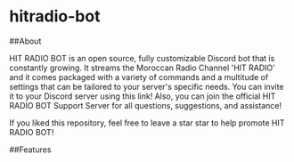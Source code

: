 # hitradio-bot

##About

HIT RADIO BOT is an open source, fully customizable Discord bot that is constantly growing. It streams the Moroccan Radio Channel 'HIT RADIO' and it comes packaged with a variety of commands and a multitude of settings that can be tailored to your server's specific needs. You can invite it to your Discord server using this link! Also, you can join the official HIT RADIO BOT Support Server for all questions, suggestions, and assistance!

If you liked this repository, feel free to leave a star star to help promote HIT RADIO BOT!

##Features
